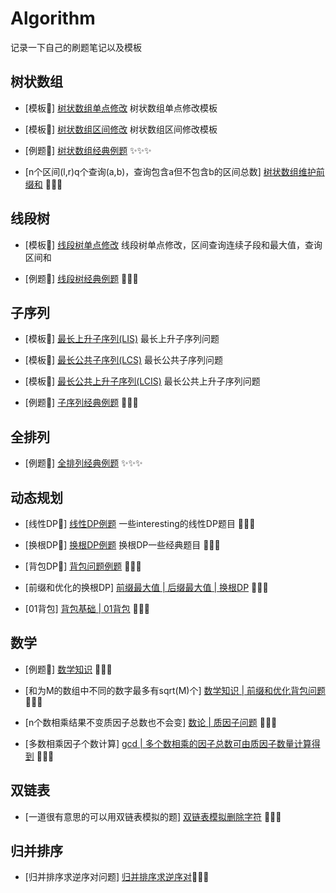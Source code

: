# Algorithm
记录一下自己的刷题笔记以及模板



## 树状数组

- [模板🍔] [树状数组单点修改](./code/fenwick_tree/fenwick_tree.cpp) 树状数组单点修改模板

- [模板🍔] [树状数组区间修改](./code/fenwick_tree/fenwick_tree_segment.cpp) 树状数组区间修改模板

- [例题🍟] [树状数组经典例题](./code/fenwick_tree/) ✨✨✨

- [n个区间(l,r)q个查询(a,b)，查询包含a但不包含b的区间总数] [树状数组维护前缀和](./code/fenwick_tree/奇怪的线段.cpp) 🥙🥙🥙

## 线段树
- [模板🍔] [线段树单点修改](./code/segment_tree/segment_tree_single_point_modify.cpp) 线段树单点修改，区间查询连续子段和最大值，查询区间和

- [例题🍟] [线段树经典例题](./code/segment_tree/) 🧨🧨🧨

## 子序列

- [模板🍔] [最长上升子序列(LIS)](./code/subsequence/longest_increasing_subsequence.cpp) 最长上升子序列问题

- [模板🍔] [最长公共子序列(LCS)](./code/subsequence/longest_common_subsequence.cpp) 最长公共子序列问题

- [模板🍔] [最长公共上升子序列(LCIS)](./code/subsequence/longest_common_increasing_subsequence.cpp) 最长公共上升子序列问题

- [例题🍟] [子序列经典例题](./code/subsequence/) 🥮🥮🥮

## 全排列

- [例题🍟] [全排列经典例题](./code/full_arrangement/) ✨✨✨

## 动态规划

- [线性DP🍟] [线性DP例题](./code/dynamic_programming/liner_dp/)  一些interesting的线性DP题目 🥓🥓🥓           

- [换根DP🍟] [换根DP例题](./code/dynamic_programming/replace_dp/) 换根DP一些经典题目 🥨🥨🥨

- [背包DP🍟] [背包问题例题](./code/dynamic_programming/knapsack_dp/) 🌯🌯🌯

- [前缀和优化的换根DP] [前缀最大值 | 后缀最大值 | 换根DP](./code/dynamic_programming/replace_dp/F_Minimum_Maximum_Distance.cpp) 🥙🥙🥙

- [01背包] [背包基础 | 01背包](./code/dynamic_programming/knapsack_dp/278数字组合.cpp) 🥙🥙🥙


## 数学

- [例题🍟] [数学知识](./code/math/) 🍖🍖🍖

- [和为M的数组中不同的数字最多有sqrt(M)个] [数学知识 | 前缀和优化背包问题](./code/math/100029和带限制的子多重集合的数目.py)  🥙🥙🥙

- [n个数相乘结果不变质因子总数也不会变] [数论 | 质因子问题](./code/math/D_Divide_and_Equalize.cpp) 🥙🥙🥙

- [多数相乘因子个数计算] [gcd | 多个数相乘的因子总数可由质因子数量计算得到](./code/math/F_Vasilije_Loves_Number_Theory.cpp) 🥙🥙🥙

## 双链表

- [一道很有意思的可以用双链表模拟的题] [双链表模拟删除字符](./code/double_linked_list/C_Decreasing_String.cpp) 🥙🥙🥙

## 归并排序

- [归并排序求逆序对问题] [归并排序求逆序对](./code/merge_sort/2426满足不等式的数对数目.py)🥙🥙🥙